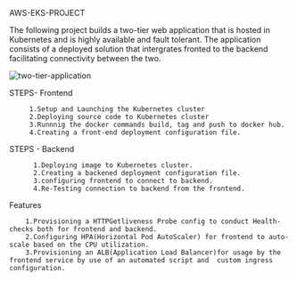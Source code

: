 AWS-EKS-PROJECT

The following project builds a two-tier web application that  is hosted in Kubernetes and is highly available and fault tolerant. 
The application consists of a deployed solution that intergrates fronted to the backend facilitating connectivity between the two.

![two-tier-application](https://user-images.githubusercontent.com/70263015/123259424-1e97a080-d4fd-11eb-98d2-3c1878bc43a3.png)

STEPS- Frontend
    
         1.Setup and Launching the Kubernetes cluster
         2.Deploying source code to Kubernetes cluster
         3.Runnnig the docker commands build, tag and push to docker hub.
         4.Creating a front-end deployment configuration file.

STEPS - Backend


          1.Deploying image to Kubernetes cluster.
          2.Creating a backened deployment configuration file.
          3.configuring frontend to connect to backend.
          4.Re-Testing connection to backend from the frontend.
  
  
  Features
  
        1.Provisioning a HTTPGetliveness Probe config to conduct Health-checks both for frontend and backend.
        2.Configuring HPA(Horizontal Pod AutoScaler) for frontend to auto-scale based on the CPU utilization.
        3.Provisioning an ALB(Application Load Balancer)for usage by the frontend service by use of an automated script and  custom ingress configuration.
        
